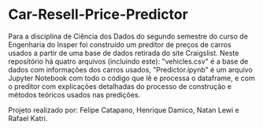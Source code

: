 # Car-Resell-Price-Predictor

Para a disciplina de Ciência dos Dados do segundo semestre do curso de Engenharia do Insper foi construído um preditor de preços de carros usados a partir de uma base de dados retirada do site Craigslist. 
Neste repositório há quatro arquivos (incluindo este): "vehicles.csv" é a base de dados com informações dos carros usados, "Predictor.ipynb" é um arquivo Jupyter Notebook com todo o código que lê e processa o dataframe, e com o preditor com explicações detalhadas do processo de construção e métodos teóricos usados nas predições.

Projeto realizado por: Felipe Catapano, Henrique Damico, Natan Lewi e Rafael Katri.
